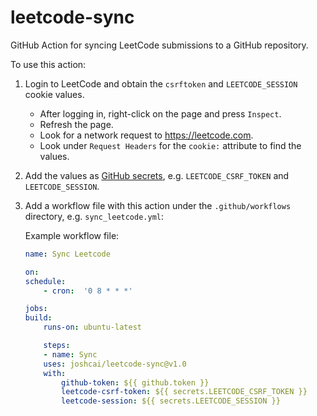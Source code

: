 # leetcode-sync
GitHub Action for syncing LeetCode submissions to a GitHub repository.

To use this action:

1. Login to LeetCode and obtain the `csrftoken` and `LEETCODE_SESSION` cookie values.

    - After logging in, right-click on the page and press `Inspect`.
    - Refresh the page.
    - Look for a network request to https://leetcode.com.
    - Look under `Request Headers` for the `cookie:` attribute to find the values.

2. Add the values as [GitHub secrets](https://docs.github.com/en/actions/configuring-and-managing-workflows/creating-and-storing-encrypted-secrets#creating-encrypted-secrets-for-a-repository), 
   e.g. `LEETCODE_CSRF_TOKEN` and `LEETCODE_SESSION`.

3. Add a workflow file with this action under the `.github/workflows` directory, e.g. `sync_leetcode.yml`:

    Example workflow file:

    ```yaml
    name: Sync Leetcode

    on:
    schedule:
        - cron:  '0 8 * * *'

    jobs:
    build:
        runs-on: ubuntu-latest

        steps:
        - name: Sync
        uses: joshcai/leetcode-sync@v1.0
        with:
            github-token: ${{ github.token }}
            leetcode-csrf-token: ${{ secrets.LEETCODE_CSRF_TOKEN }}
            leetcode-session: ${{ secrets.LEETCODE_SESSION }}
    ```